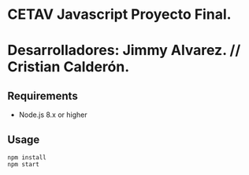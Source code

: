 # CETAV Javascript Proyecto Final.
# Desarrolladores: Jimmy Alvarez. // Cristian Calderón.

## Requirements

* Node.js 8.x or higher

## Usage

```
npm install
npm start
```
